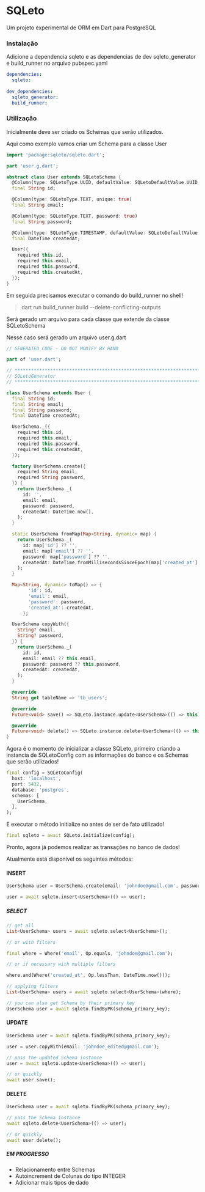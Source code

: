 # SQLeto

Um projeto experimental de ORM em Dart para PostgreSQL

### Instalação

Adicione a dependencia sqleto e as dependencias de dev sqleto_generator e build_runner no arquivo pubspec.yaml

```yaml
dependencies:
  sqleto:
  
dev_dependencies:
  sqleto_generator:
  build_runner:
```
### Utilização

Inicialmente deve ser criado os Schemas que serão utilizados.

Aqui como exemplo vamos criar um Schema para a classe User

```dart
import 'package:sqleto/sqleto.dart';

part 'user.g.dart';

abstract class User extends SQLetoSchema {
  @Column(type: SQLetoType.UUID, defaultValue: SQLetoDefaultValue.UUID_GENERATE_V4)
  final String id;

  @Column(type: SQLetoType.TEXT, unique: true)
  final String email;

  @Column(type: SQLetoType.TEXT, password: true)
  final String password;

  @Column(type: SQLetoType.TIMESTAMP, defaultValue: SQLetoDefaultValue.NOW)
  final DateTime createdAt;

  User({
    required this.id,
    required this.email,
    required this.password,
    required this.createdAt,
  });
}
```

Em seguida precisamos executar o comando do build_runner no shell!

>dart run build_runner build --delete-conflicting-outputs

Será gerado um arquivo para cada classe que extende da classe SQLetoSchema

Nesse caso será gerado um arquivo user.g.dart

```dart
// GENERATED CODE - DO NOT MODIFY BY HAND

part of 'user.dart';

// **************************************************************************
// SQLetoGenerator
// **************************************************************************

class UserSchema extends User {
  final String id;
  final String email;
  final String password;
  final DateTime createdAt;

  UserSchema._({
    required this.id,
    required this.email,
    required this.password,
    required this.createdAt,
  });

  factory UserSchema.create({
    required String email,
    required String password,
  }) {
    return UserSchema._(
      id: '',
      email: email,
      password: password,
      createdAt: DateTime.now(),
    );
  }

  static UserSchema fromMap(Map<String, dynamic> map) {
    return UserSchema._(
      id: map['id'] ?? '',
      email: map['email'] ?? '',
      password: map['password'] ?? '',
      createdAt: DateTime.fromMillisecondsSinceEpoch(map['created_at'] as int),
    );
  }

  Map<String, dynamic> toMap() => {
        'id': id,
        'email': email,
        'password': password,
        'created_at': createdAt,
      };

  UserSchema copyWith({
    String? email,
    String? password,
  }) {
    return UserSchema._(
      id: id,
      email: email ?? this.email,
      password: password ?? this.password,
      createdAt: createdAt,
    );
  }

  @override
  String get tableName => 'tb_users';

  @override
  Future<void> save() => SQLeto.instance.update<UserSchema>(() => this);

  @override
  Future<void> delete() => SQLeto.instance.delete<UserSchema>(() => this);
}
```

Agora é o momento de inicializar a classe SQLeto, primeiro criando a instancia de SQLetoConfig com as informações do banco e os Schemas que serão utilizados!

```dart
final config = SQLetoConfig(
  host: 'localhost',
  port: 5432,
  database: 'postgres',
  schemas: [
    UserSchema,
  ],
);
```

E executar o método initialize no antes de ser de fato utilizado!

```dart
final sqleto = await SQLeto.initialize(config);
```

Pronto, agora já podemos realizar as transações no banco de dados!

Atualmente está disponível os seguintes métodos:

#### INSERT

```dart
UserSchema user = UserSchema.create(email: 'johndoe@gmail.com', password: 'password');

user = await sqleto.insert<UserSchema>(() => user);
```

##### SELECT
```dart
// get all
List<UserSchema> users = await sqleto.select<UserSchema>();

// or with filters

final where = Where('email', Op.equals, 'johndoe@gmail.com');

// or if necessary with multiple filters

where.and(Where('created_at', Op.lessThan, DateTime.now()));

// applying filters
List<UserSchema> users = await sqleto.select<UserSchema>(where);

// you can also get Schema by their primary key
UserSchema user = await sqleto.findByPK(schema_primary_key);
```

#### UPDATE
```dart
UserSchema user = await sqleto.findByPK(schema_primary_key);

user = user.copyWith(email: 'johndoe_edited@gmail.com');

// pass the updated Schema instance
user = await sqleto.update<UserSchema>(() => user);

// or quickly
await user.save();
```

#### DELETE
```dart
UserSchema user = await sqleto.findByPK(schema_primary_key);

// pass the Schema instance
await sqleto.delete<UserSchema>(() => user);

// or quickly
await user.delete();
```

##### EM PROGRESSO

* Relacionamento entre Schemas
* Autoincrement de Colunas do tipo INTEGER
* Adicionar mais tipos de dado
